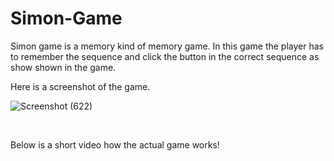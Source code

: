# Simon-Game



Simon game is a memory kind of memory game. In this game the player has to remember the sequence and click the button in the correct sequence as show shown in the game.

Here is a screenshot of the game.

![Screenshot (622)](https://user-images.githubusercontent.com/77673095/203591576-e5978da0-c9cb-448d-85f6-829f90b30134.png)

<br>

Below is a short video how the actual game works!
<br>

